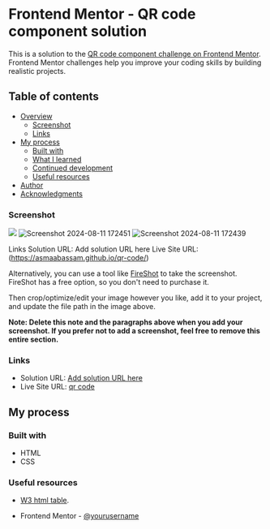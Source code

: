 # Frontend Mentor - QR code component solution

This is a solution to the [QR code component challenge on Frontend Mentor](https://www.frontendmentor.io/challenges/qr-code-component-iux_sIO_H). Frontend Mentor challenges help you improve your coding skills by building realistic projects. 

## Table of contents

- [Overview](#overview)
  - [Screenshot](#screenshot)
  - [Links](#links)
- [My process](#my-process)
  - [Built with](#built-with)
  - [What I learned](#what-i-learned)
  - [Continued development](#continued-development)
  - [Useful resources](#useful-resources)
- [Author](#author)
- [Acknowledgments](#acknowledgments)
### Screenshot

![](./screenshot.jpg)
![Screenshot 2024-08-11 172451](https://github.com/user-attachments/assets/3e9d2c90-1863-4aad-a420-eba94652f535)
![Screenshot 2024-08-11 172439](https://github.com/user-attachments/assets/6eb8746a-f1eb-4bd9-9150-1e3f4184a5d1)

Links
Solution URL: Add solution URL here
Live Site URL: (https://asmaabassam.github.io/qr-code/)

Alternatively, you can use a tool like [FireShot](https://getfireshot.com/) to take the screenshot. FireShot has a free option, so you don't need to purchase it. 

Then crop/optimize/edit your image however you like, add it to your project, and update the file path in the image above.

**Note: Delete this note and the paragraphs above when you add your screenshot. If you prefer not to add a screenshot, feel free to remove this entire section.**

### Links

- Solution URL: [Add solution URL here](https://your-solution-url.com)
- Live Site URL: [qr code](https://your-live-site-url.com)

## My process

### Built with

- HTML
- CSS
  



### Useful resources

- [W3 html table](https://www.w3schools.com/html/html_tables.asp0).



- Frontend Mentor - [@yourusername](https://www.frontendmentor.io/profile/asmaabassam)

